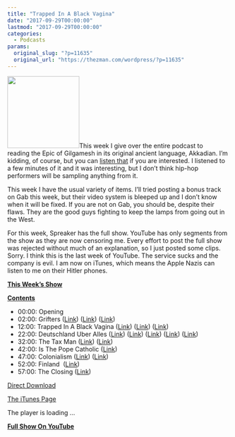 ```yaml
---
title: "Trapped In A Black Vagina"
date: "2017-09-29T00:00:00"
lastmod: "2017-09-29T00:00:00"
categories:
  - Podcasts
params:
  original_slug: "?p=11635"
  original_url: "https://thezman.com/wordpress/?p=11635"
---
```


[<img src="http://thezman.com/wordpress/wp-content/uploads/2016/11/Z.jpg"
class="alignleft wp-image-9116" decoding="async"
sizes="(max-width: 163px) 100vw, 163px"
srcset="https://thezman.com/wordpress/wp-content/uploads/2016/11/Z.jpg 500w, https://thezman.com/wordpress/wp-content/uploads/2016/11/Z-150x150.jpg 150w, https://thezman.com/wordpress/wp-content/uploads/2016/11/Z-300x300.jpg 300w, https://thezman.com/wordpress/wp-content/uploads/2016/11/Z-144x144.jpg 144w"
width="163" height="163" />](http://thezman.com/wordpress/wp-content/uploads/2016/11/Z.jpg)This
week I give over the entire podcast to reading the Epic of Gilgamesh in
its original ancient language, Akkadian. I’m kidding, of course, but you
can <a
href="http://www.openculture.com/2015/10/hear-the-epic-of-gilgamesh-read-in-the-original-akkadian-language.html"
rel="noopener" target="_blank">listen that</a> if you are interested. I
listened to a few minutes of it and it was interesting, but I don’t
think hip-hop performers will be sampling anything from it.

This week I have the usual variety of items. I’ll tried posting a bonus
track on Gab this week, but their video system is bleeped up and I don’t
know when it will be fixed. If you are not on Gab, you should be,
despite their flaws. They are the good guys fighting to keep the lamps
from going out in the West.

For this week, Spreaker has the full show. YouTube has only segments
from the show as they are now censoring me. Every effort to post the
full show was rejected without much of an explanation, so I just posted
some clips. Sorry. I think this is the last week of YouTube. The service
sucks and the company is evil. I am now on iTunes, which means the Apple
Nazis can listen to me on their Hitler phones.

**<u>This Week’s Show</u>**

**<u>Contents</u>**

-   00:00: Opening
-   02:00: Grifters (<a
    href="https://www.theatlantic.com/politics/archive/2017/09/how-milo-yiannopoulos-berkeley-free-speech-week-fell-apart/540867/"
    rel="noopener" target="_blank">Link</a>) (<a
    href="http://www.huffingtonpost.com/entry/milo-yiannopoulos-berkeley-canceled-rally-free-speech-week_us_59c66026e4b0cdc773319bf8"
    rel="noopener" target="_blank">Link</a>)
    (<a href="http://www.playboy.com/articles/the-brand-of-milo-yiannopoulos"
    rel="noopener" target="_blank">Link</a>)
-   12:00: Trapped In A Black Vagina (<a
    href="http://journals.sagepub.com/doi/abs/10.1177/1012690215584092?journalCode=irsb"
    rel="noopener" target="_blank">Link</a>)
    (<a href="https://en.wikipedia.org/wiki/Frantz_Fanon" rel="noopener"
    target="_blank">Link</a>) (<a
    href="http://journals.sagepub.com/doi/abs/10.1177/0263276415598627?journalCode=tcsa"
    rel="noopener" target="_blank">Link</a>)
-   22:00: Deutschland Uber Alles (<a
    href="http://time.com/4392413/elie-wiesel-holocaust-survivors-remaining/"
    rel="noopener" target="_blank">Link</a>) (<a
    href="https://www.washingtonpost.com/news/morning-mix/wp/2014/09/16/why-we-could-be-hunting-nazis-until-the-2040s/?utm_term=.df507a2f244f"
    rel="noopener" target="_blank">Link</a>) (<a
    href="https://pjmedia.com/trending/2017/09/18/the-sinister-way-germanys-recollection-of-the-holocaust-impacts-its-approach-to-muslim-immigration/"
    rel="noopener" target="_blank">Link</a>) (<a
    href="https://www.yahoo.com/news/anger-german-afd-leader-urges-pride-wartime-troops-112847902.html"
    rel="noopener" target="_blank">Link</a>) (<a
    href="https://www.yahoo.com/news/dismay-germany-hard-marches-parliament-164319317.html"
    rel="noopener" target="_blank">Link</a>)
-   32:00: The Tax Man (<a
    href="https://www.axios.com/exclusive-trump-gop-to-cut-top-rate-to-35-percent-2488858973.html"
    rel="noopener" target="_blank">Link</a>) (<a
    href="https://www.axios.com/republicans-agree-to-raise-bottom-tax-rate-double-standard-deduction-2489774626.html"
    rel="noopener" target="_blank">Link</a>)
-   42:00: Is The Pope Catholic (<a
    href="http://www.chicagotribune.com/news/nationworld/ct-conservative-theologians-pope-heresy-20170923-story.html"
    rel="noopener" target="_blank">Link</a>)
-   47:00: Colonialism (<a
    href="http://retractionwatch.com/2017/09/19/article-defending-colonialism-draws-rebuke-journal-defends-choice-publish/"
    rel="noopener" target="_blank">Link</a>) (<a
    href="http://www.tandfonline.com/doi/abs/10.1080/01436597.2017.1369037"
    rel="noopener" target="_blank">Link</a>)
-   52:00: Finland  (<a
    href="https://www.bloomberg.com/news/articles/2017-09-19/finland-s-welfare-state-has-a-massive-baby-problem"
    rel="noopener" target="_blank">Link</a>)
-   57:00: The Closing (<a
    href="http://worldnewsdailyreport.com/fbi-seizes-over-3000-penises-during-raid-at-morgue-employees-home/"
    rel="noopener" target="_blank">Link</a>)

<a
href="https://api.spreaker.com/download/episode/12913626/ep_13_trapped_in_a_black_vagina.mp3"
rel="noopener" target="_blank">Direct Download</a>

<a
href="https://itunes.apple.com/us/podcast/the-z-blog-power-hour/id1262799640?mt=2"
rel="noopener" target="_blank">The iTunes Page</a>

The player is loading ...

<span class="widget_spinner dark"></span>

**<u>Full Show On YouTube</u>**
